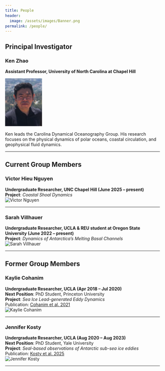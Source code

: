 ```yaml
---
title: People
header:
  image: /assets/images/Banner.png
permalink: /people/
---
```


## Principal Investigator

### Ken Zhao
**Assistant Professor, University of North Carolina at Chapel Hill**  

<img src="../assets/images/Zhao_profile2.png" alt="Ken Zhao" style="width:120px;">

Ken leads the Carolina Dynamical Oceanography Group. His research focuses on the physical dynamics of polar oceans, coastal circulation, and geophysical fluid dynamics.

---

## Current Group Members

### Victor Hieu Nguyen  
**Undergraduate Researcher, UNC Chapel Hill (June 2025 – present)**  
**Project**: *Coastal Shoal Dynamics*  
![Victor Nguyen](../assets/images/victor_photo.jpg) <!-- Placeholder -->

---

### Sarah Villhauer  
**Undergraduate Researcher, UCLA & REU student at Oregon State University (June 2022 – present)**  
**Project**: *Dynamics of Antarctica’s Melting Basal Channels*  
![Sarah Villhauer](../assets/images/sarah_photo.jpg) <!-- Placeholder -->

---

## Former Group Members

### Kaylie Cohanim  
**Undergraduate Researcher, UCLA (Apr 2018 – Jul 2020)**  
**Next Position**: PhD Student, Princeton University  
**Project**: *Sea Ice Lead-generated Eddy Dynamics*  
Publication: [Cohanim et al. 2021](https://journals.ametsoc.org/view/journals/phoc/51/10/JPO-D-20-0169.1.xml)  
![Kaylie Cohanim](../assets/images/kaylie_photo.jpg) <!-- Placeholder -->

---

### Jennifer Kosty  
**Undergraduate Researcher, UCLA (Aug 2020 – Aug 2023)**  
**Next Position**: PhD Student, Yale University  
**Project**: *Seal-based observations of Antarctic sub-sea ice eddies*  
Publication: [Kosty et al. 2025](https://agupubs.onlinelibrary.wiley.com/doi/pdfdirect/10.1029/2024JC021781)  
![Jennifer Kosty](../assets/images/jennifer_photo.jpg) <!-- Placeholder -->

---
